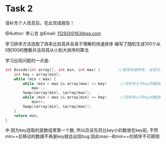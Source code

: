# Task 2

请补充个人信息后，在此完成报告！

@Author:  李心言
@Email:  1129200163@qq.com

学习排序方法选取了效率比较高并且易于理解的快速排序
编写了随机生成100个从0到100的整数并且将其从小到大排序的算法

学习出现问题的一点是:
```c
int Divide(int array[], int min, int max) {        //使用快速排序, 这部分为分离的操作
    int key = array[min];
    while (min < max) {
        while (min < max && array[max] >= key)      //将所有大于key的数放在key后
            max--;
        Swap(&array[min], &array[max]);
        while (min < max && array[min] <= key)      //将所有小于key的数放在key前
            min++;
        Swap(&array[min], &array[max]);
    }
    return min;
}
```
中
因为key选取的是数组里第一个数, 所以应该先将比key小的数放在key前, 不然min++后移动的数据不再是key就会出现bug
因此max--和min++的顺序不可颠倒
